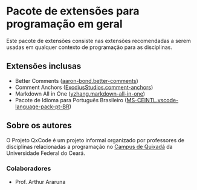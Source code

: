 # Pacote de extensões para programação em geral

Este pacote de extensões consiste nas extensões recomendadas a serem usadas em qualquer contexto de programação para as disciplinas.

## Extensões inclusas

- Better Comments ([aaron-bond.better-comments](https://marketplace.visualstudio.com/items?itemName=aaron-bond.better-comments))
- Comment Anchors ([ExodiusStudios.comment-anchors](https://marketplace.visualstudio.com/items?itemName=ExodiusStudios.comment-anchors))
- Markdown All in One ([yzhang.markdown-all-in-one](https://marketplace.visualstudio.com/items?itemName=yzhang.markdown-all-in-one))
- Pacote de Idioma para Português Brasileiro ([MS-CEINTL.vscode-language-pack-pt-BR](https://marketplace.visualstudio.com/items?itemName=MS-CEINTL.vscode-language-pack-pt-BR))

## Sobre os autores

O Projeto QxCode é um projeto informal organizado por professores de disciplinas relacionadas a programação no [Campus de Quixadá](https://www.quixada.ufc.br) da Universidade Federal do Ceará.

### Colaboradores

- Prof. Arthur Araruna
